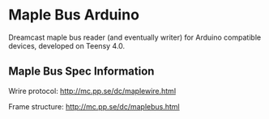 # Maple Bus Arduino
Dreamcast maple bus reader (and eventually writer) for Arduino compatible devices, developed on Teensy 4.0.

## Maple Bus Spec Information

Wrire protocol:
http://mc.pp.se/dc/maplewire.html

Frame structure:
http://mc.pp.se/dc/maplebus.html
